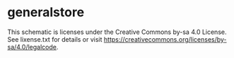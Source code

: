 # generalstore
This schematic is licenses under the Creative Commons by-sa 4.0 License.  See lixense.txt for details or visit
https://creativecommons.org/licenses/by-sa/4.0/legalcode.

